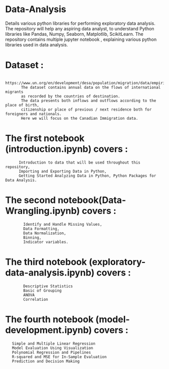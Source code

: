 # Data-Analysis
Details various python libraries for performing exploratory data analysis.
The repository will help any aspiring data analyst, to understand Python libraries like Pandas, Numpy, Seaborn, Matplotlib, ScikitLearn.
The repository contains multiple jupyter notebook , explaining various python libraries used in data analysis.
# Dataset :
           https://www.un.org/en/development/desa/population/migration/data/empirical2/migrationflows.asp
           The dataset contains annual data on the flows of international migrants
           as recorded by the countries of destination. 
           The data presents both inflows and outflows according to the place of birth, 
           citizenship or place of previous / next residence both for foreigners and nationals.
           Here we will focus on the Canadian Immigration data.

# The first notebook (introduction.ipynb) covers : 
          Introduction to data that will be used throughout this repository, 
          Importing and Exporting Data in Python,
          Getting Started Analyzing Data in Python, Python Packages for Data Analysis.
# The second notebook(Data-Wrangling.ipynb) covers :
            Identify and Handle Missing Values,
            Data Formatting,
            Data Normalization,
            Binning,
            Indicator variables.
 # The third notebook (exploratory-data-analysis.ipynb) covers :
            Descriptive Statistics
            Basic of Grouping
            ANOVA
            Correlation
 # The fourth notebook (model-development.ipynb) covers :
           
       Simple and Multiple Linear Regression
       Model Evaluation Using Visualization
       Polynomial Regression and Pipelines
       R-squared and MSE for In-Sample Evaluation
       Prediction and Decision Making



